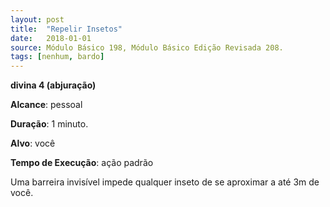 ```yaml
---
layout: post
title:  "Repelir Insetos"
date:   2018-01-01
source: Módulo Básico 198, Módulo Básico Edição Revisada 208.
tags: [nenhum, bardo]
---
```


**divina 4 (abjuração)**

**Alcance**: pessoal

**Duração**: 1 minuto.

**Alvo**: você

**Tempo de Execução**: ação padrão

Uma barreira invisível impede qualquer inseto de se aproximar a até 3m de você.
